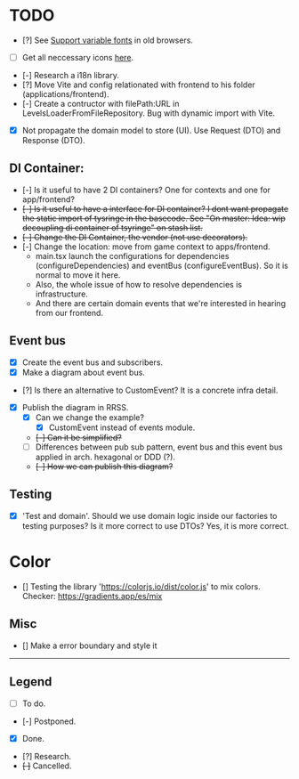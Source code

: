 # TODO

- [?] See [Support variable fonts](https://fonts.google.com/selection/embed) in old browsers.
- [ ] Get all neccessary icons [here](https://react-icons.github.io/react-icons/).
- [-] Research a i18n library.
- [?] Move Vite and config relationated with frontend to his folder (applications/frontend).
- [-] Create a contructor with filePath:URL in LevelsLoaderFromFileRepository. Bug with dynamic import with Vite.
- [x] Not propagate the domain model to store (UI). Use Request (DTO) and Response (DTO).

## DI Container:

- [-] Is it useful to have 2 DI containers? One for contexts and one for app/frontend?
- ~~[-] Is it useful to have a interface for DI container? I dont want propagate the static import of tysringe in the basecode. See "On master: Idea: wip decoupling di container of tsyringe" on stash list.~~
- ~~[-] Change the DI Container, the vendor (not use decorators).~~
- [-] Change the location: move from game context to apps/frontend.
  - main.tsx launch the configurations for dependencies (configureDependencies) and eventBus (configureEventBus). So it is normal to move it here.
  - Also, the whole issue of how to resolve dependencies is infrastructure.
  - And there are certain domain events that we're interested in hearing from our frontend.

## Event bus

- [x] Create the event bus and subscribers.
- [x] Make a diagram about event bus.
- [?] Is there an alternative to CustomEvent? It is a concrete infra detail.
- [x] Publish the diagram in RRSS.
  - [x] Can we change the example?
    - [x] CustomEvent instead of events module.
  - ~~[-] Can it be simplified?~~
  - [ ] Differences between pub sub pattern, event bus and this event bus applied in arch. hexagonal or DDD (?).
  - ~~[-] How we can publish this diagram?~~

## Testing

- [x] 'Test and domain'. Should we use domain logic inside our factories to testing purposes? Is it more correct to use DTOs? Yes, it is more correct.

# Color

- [] Testing the library 'https://colorjs.io/dist/color.js' to mix colors. Checker: https://gradients.app/es/mix

## Misc

- [] Make a error boundary and style it

---

## Legend

- [ ] To do.
- [-] Postponed.
- [x] Done.
- [?] Research.
- ~~[ ]~~ Cancelled.
